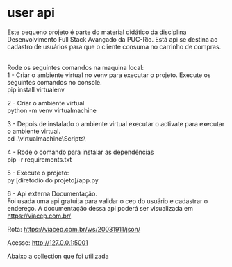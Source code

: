 
# user api
Este pequeno projeto é parte do material didático da disciplina Desenvolvimento Full Stack Avançado da PUC-Rio. Está api se destina ao cadastro de usuários  para que o cliente consuma no carrinho de compras.

<br />Rode os seguintes comandos na maquina local:
<br />1 - Criar o ambiente virtual no venv para executar o projeto. Execute os seguintes comandos no console.
<br /> pip install virtualenv

2 - Criar o ambiente virtual
<br /> python -m venv virtualmachine

3 - Depois de instalado o ambiente virtual executar o activate para executar o ambiente virtual.
<br /> cd .\virtualmachine\Scripts\ 

4 - Rode o comando para instalar as dependências
<br /> pip -r requirements.txt

5 - Execute o projeto:
<br /> py [diretódio do projeto]/app.py

6 - Api externa Documentação.
<br /> Foi usada uma api gratuita para validar o cep do usuário e cadastrar o endereço.
A documentação dessa api poderá ser visualizada em https://viacep.com.br/

Rota: https://viacep.com.br/ws/20031911/json/

Acesse: http://127.0.0.1:5001

Abaixo a collection que foi utilizada



